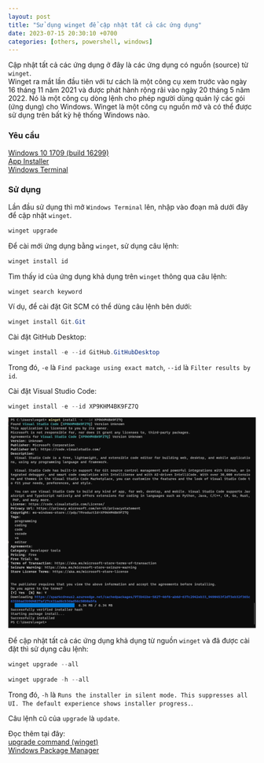 ```yaml
---
layout: post
title: "Sử dụng winget để cập nhật tất cả các ứng dụng"
date: 2023-07-15 20:30:10 +0700
categories: [others, powershell, windows]
---
```


Cập nhật tất cả các ứng dụng ở đây là các ứng dụng có nguồn (source) từ `winget`.  
Winget ra mắt lần đầu tiên với tư cách là một công cụ xem trước vào ngày 16 tháng 11 năm 2021 và được phát hành rộng rãi vào ngày 20 tháng 5 năm 2022. Nó là một công cụ dòng lệnh cho phép người dùng quản lý các gói (ứng dụng) cho Windows. Winget là một công cụ nguồn mở và có thể được sử dụng trên bất kỳ hệ thống Windows nào.  

### Yêu cầu  
[Windows 10 1709 (build 16299)](https://www.microsoft.com/en-us/software-download/windows10)  
[App Installer](https://www.microsoft.com/p/app-installer/9nblggh4nns1#activetab=pivot:overviewtab)  
[Windows Terminal](https://apps.microsoft.com/store/detail/windows-terminal/9N0DX20HK701)  

### Sử dụng  
Lần đầu sử dụng thì mở `Windows Terminal` lên, nhập vào đoạn mã dưới đây để cập nhật `winget`.  
```powershell
winget upgrade
```  

Để cài mới ứng dụng bằng `winget`, sử dụng câu lệnh:  
```powershell
winget install id
```  

Tìm thấy id của ứng dụng khả dụng trên `winget` thông qua câu lệnh:  
```powershell
winget search keyword
```  

Ví dụ, để cài đặt Git SCM có thể dùng câu lệnh bên dưới:  
```powershell
winget install Git.Git
```  

Cài đặt GitHub Desktop:  
```powershell
winget install -e --id GitHub.GitHubDesktop
```  
Trong đó, `-e` là `Find package using exact match`, `--id` là `Filter results by id`.  

Cài đặt Visual Studio Code:
```powershell
winget install -e --id XP9KHM4BK9FZ7Q
```  
![Visual Studio Code](/static/img/posts/winget/winget_install_XP9KHM4BK9FZ7Q.png)  

Để cập nhật tất cả các ứng dụng khả dụng từ nguồn `winget` và đã được cài đặt thì sử dụng câu lệnh:  
```powershell
winget upgrade --all
```  
```powershell
winget upgrade -h --all
```  
Trong đó, `-h` là `Runs the installer in silent mode. This suppresses all UI. The default experience shows installer progress.`.  

Câu lệnh cũ của `upgrade` là `update`.  

Đọc thêm tại đây:  
[upgrade command (winget)](https://learn.microsoft.com/en-us/windows/package-manager/winget/upgrade)  
[Windows Package Manager](https://learn.microsoft.com/en-us/windows/package-manager/)  

